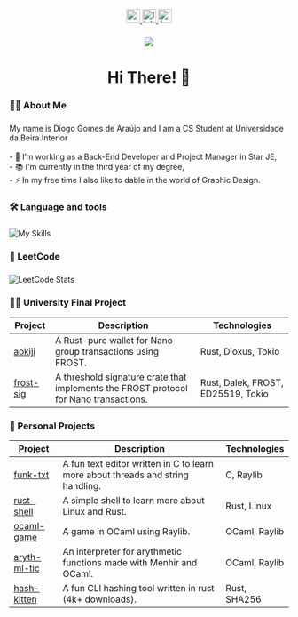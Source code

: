 <div align="center">
     <a href="https://diogoaraujo.com" target="blank">
     <img src="https://img.shields.io/static/v1?message=Portfolio&logo=codepen&label=&color=000000&logoColor=white&labelColor=&style=for-the-badge" height="25" alt="portfolio badge" /> 
   </a>
  <a href="https://www.linkedin.com/in/diogogomesaraujo/" target="blank">
    <img src="https://img.shields.io/static/v1?message=LinkedIn&logo=linkedin&label=&color=0077B5&logoColor=white&labelColor=&style=for-the-badge" height="25" alt="linkedin logo"  />
  </a>
  <a href="https://www.behance.net/diogoaraujo14" target="blank">
    <img src="https://img.shields.io/static/v1?message=Behance&logo=behance&label=&color=1769ff&logoColor=white&labelColor=&style=for-the-badge" height="25" alt="behance logo"  />
  </a>
</div>

###

<div align="center">
  <img src="https://visitor-badge.laobi.icu/badge?page_id=diogogomesaraujo.diogogomesaraujo&"  />
</div>

###

<h1 align="center">Hi There! 👋</h1>

###

<h3 align="left">👩‍💻  About Me</h3>

###

<p align="left">My name is Diogo Gomes de Araújo and I am a CS Student at Universidade da Beira Interior<br><br>- 🔭 I’m working as a Back-End Developer and Project Manager in Star JE,<br>- 📚 I'm currently in the third year of my degree,<br>- ⚡ In my free time I also like to dable in the world of Graphic Design.</p>

###

<h3 align="left">🛠 Language and tools</h3>

###

![My Skills](https://go-skill-icons.vercel.app/api/icons?i=rust,ocaml,java,c,postgresql,docker,git)


###

<h3 align="left">🎯 LeetCode</h3>

###

<img src="https://leetcard.jacoblin.cool/diogogomesaraujo?theme=dark&font=Allerta&ext=none" alt="LeetCode Stats" />

###

<h3 align="left">👨‍🎓 University Final Project</h3>

<table>
  <thead>
    <tr>
      <th>Project</th>
      <th>Description</th>
      <th>Technologies</th>
    </tr>
  </thead>
  <tbody>
            <tr>
      <td><a href="https://github.com/diogogomesaraujo/aokiji">aokiji</a></td>
      <td>A Rust-pure wallet for Nano group transactions using FROST.</td>
      <td>Rust, Dioxus, Tokio</td>
    </tr>
    <tr>
      <td><a href="https://github.com/diogogomesaraujo/frost-sig">frost-sig</a></td>
      <td>A threshold signature crate that implements the FROST protocol for Nano transactions.</td>
      <td>Rust, Dalek, FROST, ED25519, Tokio</td>
    </tr>
       </tbody>
</table>

<h3 align="left">🚀 Personal Projects</h3>

<table>
  <thead>
    <tr>
      <th>Project</th>
      <th>Description</th>
      <th>Technologies</th>
    </tr>
  </thead>
  <tbody>
    <tr>
      <td><a href="https://github.com/diogogomesaraujo/funk-txt">funk-txt</a></td>
      <td>A fun text editor written in C to learn more about threads and string handling.</td>
      <td>C, Raylib</td>
    </tr>
    <tr>
      <td><a href="https://github.com/diogogomesaraujo/rust-shell">rust-shell</a></td>
      <td>A simple shell to learn more about Linux and Rust.</td>
      <td>Rust, Linux</td>
    </tr>
    <tr>
      <td><a href="https://github.com/diogogomesaraujo/ocaml-game">ocaml-game</a></td>
      <td>A game in OCaml using Raylib.</td>
      <td>OCaml, Raylib</td>
    </tr>
     <tr>
      <td><a href="https://github.com/diogogomesaraujo/aryth-ml-tic">aryth-ml-tic</a></td>
      <td>An interpreter for arythmetic functions made with Menhir and OCaml.</td>
      <td>OCaml, Raylib</td>
    </tr>
     <tr>
      <td><a href="https://github.com/diogogomesaraujo/hash-kitten">hash-kitten</a></td>
      <td>A fun CLI hashing tool written in rust (4k+ downloads).</td>
      <td>Rust, SHA256</td>
    </tr>
  </tbody>
</table>


